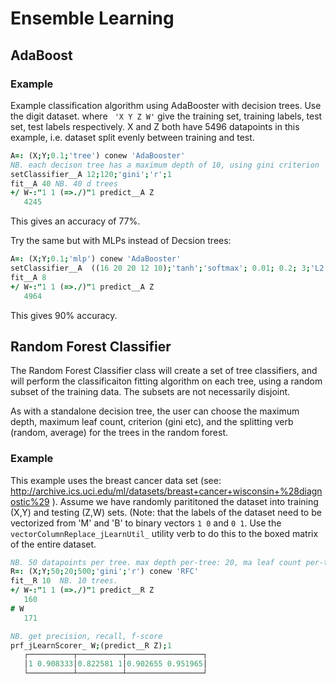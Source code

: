# Ensemble Learning

## AdaBoost 

### Example
Example classification algorithm using AdaBooster with decision trees.
Use the digit dataset. where ` 'X Y Z W'` give the training set, training labels,
test set, test labels respectively. X and Z both have 5496 datapoints in this
example, i.e. dataset split evenly between training and test.
```j
A=: (X;Y;0.1;'tree') conew 'AdaBooster'
NB. each decison tree has a maximum depth of 10, using gini criterion
setClassifier__A 12;120;'gini';'r';1
fit__A 40 NB. 40 d trees
+/ W-:"1 1 (=>./)"1 predict__A Z
   4245

```
This gives an accuracy of 77%.

Try the same but with MLPs instead of Decsion trees:

```j
A=: (X;Y;0.1;'mlp') conew 'AdaBooster'
setClassifier__A  ((16 20 20 12 10);'tanh';'softmax'; 0.01; 0.2; 3;'L2'; 'SGD';10)
fit__A 8
+/ W-:"1 1 (=>./)"1 predict__A Z
   4964
```
This gives 90% accuracy.


## Random Forest Classifier

The Random Forest Classifier class will create a set of tree classifiers, and will
perform the classificaiton fitting algorithm on each tree, using a random subset of 
the training data. The subsets are not necessarily disjoint.

As with a standalone decision tree, the user can choose the maximum depth, maximum leaf count,
criterion (gini etc), and the splitting verb (random, average) for the trees in the random forest.

### Example
This example uses the breast cancer data set (see: http://archive.ics.uci.edu/ml/datasets/breast+cancer+wisconsin+%28diagnostic%29 ).
Assume we have randomly parititoned the dataset into training (X,Y) and testing (Z,W) sets.
(Note: that the labels of the dataset need to be vectorized from 'M' and 'B' to binary vectors
`1 0` and `0 1`. Use the `vectorColumnReplace_jLearnUtil_` utility verb to do this to the boxed 
matrix of the entire dataset.

```j
NB. 50 datapoints per tree. max depth per-tree: 20, ma leaf count per-tree: 500
R=: (X;Y;50;20;500;'gini';'r') conew 'RFC'
fit__R 10  NB. 10 trees.
+/ W-:"1 1 (=>./)"1 predict__R Z
   160
# W
   171 

NB. get precision, recall, f-score
prf_jLearnScorer_ W;(predict__R Z);1
   ┌──────────┬──────────┬─────────────────┐
   │1 0.908333│0.822581 1│0.902655 0.951965│
   └──────────┴──────────┴─────────────────┘    
```



